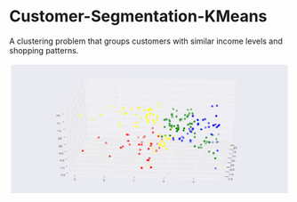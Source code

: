 # Customer-Segmentation-KMeans
A clustering problem that groups customers with similar income levels and shopping patterns.

![alt text](https://github.com/tramngo1603/Customer-Segmentation-KMeans/blob/main/3D-clusters.png)
